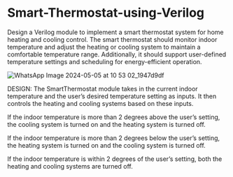 # Smart-Thermostat-using-Verilog
Design a Verilog module to implement a smart thermostat system for home heating and cooling control. The smart thermostat should monitor indoor temperature and adjust the heating or cooling system to maintain a comfortable temperature range. Additionally, it should support user-defined temperature settings and scheduling for energy-efficient operation.

![WhatsApp Image 2024-05-05 at 10 53 02_1947d9df](https://github.com/pratz222/Smart-Thermostat-using-Verilog/assets/53640877/e367bec4-be1b-4b49-a52f-0c0d55058bc5)

DESIGN: The SmartThermostat module takes in the current indoor temperature and the user’s desired temperature setting as inputs. It then controls the heating and cooling systems based on these inputs.

If the indoor temperature is more than 2 degrees above the user’s setting, the cooling system is turned on and the heating system is turned off.

If the indoor temperature is more than 2 degrees below the user’s setting, the heating system is turned on and the cooling system is turned off.

If the indoor temperature is within 2 degrees of the user’s setting, both the heating and cooling systems are turned off.
